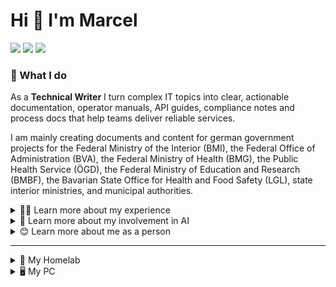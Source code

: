 # Hi 👋 I'm Marcel

[![](https://img.shields.io/badge/Studying-B.Sc._Computer_Science-darkgreen)]() [![](https://img.shields.io/badge/Location-Lake_Constance-blue)]() [![](https://img.shields.io/badge/Household-2%20cats-orange)]()

### 🔭 What I do
As a **Technical Writer** I turn complex IT topics into clear, actionable documentation, operator manuals, API guides, compliance notes and process docs that help teams deliver reliable services.

I am mainly creating documents and content for german government projects for the Federal Ministry of the Interior (BMI), the Federal Office of Administration (BVA), the Federal Ministry of Health (BMG), the Public Health Service (ÖGD), the Federal Ministry of Education and Research (BMBF), the Bavarian State Office for Health and Food Safety (LGL), state interior ministries, and municipal authorities.
<details>
<summary>👨‍💻 Learn more about my experience</summary>

### 💼 Professional Experience
- Several years producing **technical documentation** and maintaining **knowledge bases** (process docs, FAQs, onboarding material)
- Direct involvement in **public-sector projects**, delivering documentation and operator-facing content for federal/state programms
- Hands-on in **IT-administration and -operation**, planned and executed server migrations for over 600 employees at once, provided scripting support and runbook automation
- Practical experience with **self-hosted infrastructure**, especially Proxmox, Docker, Portainer, VPS hosting and troubleshooting containerised services
- Strong focus on **implementable**, ops-aware docs that reduce onboarding time and prevent production errors
- Currently working full time as a Technical Writer

### 🎓 Education
- Professional degree as a Media Engineer/Technician
- Currently studying B.Sc. Computer Science (part-time)
</details>

<details>
<summary>🤖 Learn more about my involvement in AI</summary>
<br/>

I follow AI research closely and enjoy understanding models inside and out. My main interests are explainability, safe and privacy-aware deployment patterns, LLM behaviour analysis and practical AI applications.

- Member of the small and curated group of "Puzzlers" (community experts, product insiders and alpha/beta-testers) **@ OpenAI**
- Featured four times in the Community Spotlight **@ OpenAI**
- Deeply involved in prompt engineering, creating very advanced, in-depth prompts with techniques like SG-ICL, CoD, Cue-CoT, CoK and KNN
- Creating AI forensic tools to check for signs of AI generated content in texts, images, videos and audios
- Operating a local MoRE stack, running multiple specialized models in parallel on my pc to power automated multi-step troubleshooting including a generator, critic/verifier, summarizer, and retriever/embedder:
  - a MCP server exposes and governs tooling, retrieval and action endpoints
  - an orchestrator schedules requests, performs aggregation (vote/score), manages CPU/GPU offload and persists embeddings in a local vector DB (FAISS) to keep multiple experts low-latency and performant
  - leveraging a few Models I evaluate and deploy locally, mainly:
    - Mistral-7B as a high-throughput generator for draft generation and interactive response synthesis
    - Llama-3 (8B and quantized 13B variants) for instruction-following and medium-complexity reasoning / few-shot adaptation
    - Llama-4 Scout (quantized 17B active / MoE) for specialized long-context and multimodal verifier and deep reasoning expert (quantized + CPU-offload for 16GB deployments).
    - gpt-oss-20B for deep multi-step reasoning and as a critic/verifier for fact-checking and chain-of-thought verification
    - MPT-7B / Vicuna-7B for concise summarization, style adaptation and response refinement
    - sentence-transformers for dense embeddings and for semantic retrieval, similarity search and vector-DB indexing
</details>

<details>
<summary>😊 Learn more about me as a person</summary>
<br/>

- I've got two cats 🐱
- Living near Lake Constance (bordering Germany, Switzerland and Austria) on the German side
- 3D printing everything with my Bambulab P1S
- Love tinkering with both software and hardware, mostly:
  - self-hosted services
  - my homelab hosted on a mini PC
  - building web applications and AI forensic tools
  - running different LLMs or diffusion models
  - fixing electronic parts with precision mechanics tools and soldering station
  - mechanical keyboards

> I try to learn something new every day.
</details>

---

<details>
<summary>🛜 My Homelab</summary>

### Specs
- CPU: Intel Alder Lake N100 @ 3.40 GHz
- RAM: 16 GB DDR4 @ 3200 MT/s
- NVMe: 512 GB M.2 NVMe
- Mainboard: MW-N100

### Running on
- Proxmox VE
</details>
<details>
<summary>🖥️ My PC</summary>

### Specs
- CPU: Intel Core i9-14900KF @ 6 GHz
- RAM: Crucial Pro 128GB DDR5 (2 x 64GB) @ 5600 MT/s
- CPU: NVIDIA RTX 4080 SUPER 16 GB
- NVMe: 6 TB Samsung 990 Pro M.2 NVMe (2 TB + 4 TB)
- Mainboard: MSI PRO B760-P WIFI

### Running on
- Windows 11
- Arch Linux with Hyprland
</details>
